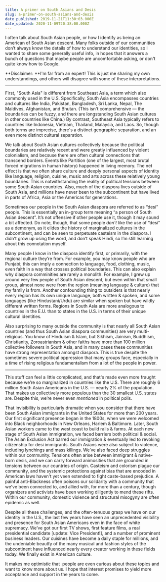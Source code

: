 ```yaml
---
title: A primer on South Asians and Desis
slug: a-primer-on-south-asians-and-desis
date_published: 2019-11-21T11:30:03.000Z
date_updated: 2020-11-09T20:38:00.000Z
---
```


I often talk about South Asian people, or how I identify as being an American of South Asian descent. Many folks outside of our communities don’t always know the details of how to understand our identities, so I wanted to share some generally useful info, in hopes that it answers a bunch of questions that maybe people are uncomfortable asking, or don't quite know how to Google.

**Disclaimer: **I'm far from an expert! This is just me sharing my own understandings, and others will disagree with some of these interpretations.

---

First, "South Asia" is different from Southeast Asia, a term which also commonly used in the U.S. Specifically, South Asia encompasses countries and cultures like India, Pakistan, Bangladesh, Sri Lanka, Nepal, The Maldives, Afghanistan, and Bhutan. (This isn't comprehensive — the boundaries can be fuzzy, and there are longstanding South Asian cultures in other countries like China.) By contrast, Southeast Asia typically refers to countries like Indonesia, Vietnam, Thailand, Malaysia, and Laos. So, though both terms are imprecise, there's a distinct geographic separation, and an even more distinct cultural separation.

We talk about South Asian cultures collectively because the political boundaries are relatively recent and were greatly influenced by violent colonialism, and becsuse there are often cultural connections that transcend borders. Events like Partition (one of the largest, most brutal forced migrations in human history) happened in living memory. The net effect is that we often share culture and deeply personal aspects of identity like language, religion, cuisine, music and arts across these relatively young boundaries. This is notwithstanding the reality of political tensions between some South Asian countries. Also, much of the diaspora lives outside of South Asia, and millions have never been to the subcontinent but have lived in parts of Africa, Asia or the Americas for generations.

Sometimes our people in the South Asian diaspora are referred to as “desi” people. This is essentially an in-group term meaning “a person of South Asian descent”. It’s not offensive if other people use it, though it may sound a bit affected. Do note, though, that some people *don’t* like the use of “desi” as a demonym, as it elides the history of marginalized cultures in the subcontinent, and can be seen to perpetuate casteism in the diaspora. I didn’t grow up using the word, and don’t speak Hindi, so I’m still learning about this connotation myself.

Many people I know in the diaspora identify first, or primarily, with the regional culture they’re from. For example, you may know people who are Punjabi; this can imply a connection to language, food, clothing, music, even faith in a way that crosses political boundaries. This can also explain why diaspora comminities are rarely a monolith. For example, I grew up around very few people of South Asian descent, but even within that small group, almost none were from the region (meaning language & culture) that my family is from. Another confounding thing to outsiders is that nearly every region has its own unique language, both written & spoken, and some languages (like Hindustani/Urdu) are similar when spoken but have wildly different written forms. Regions in South Asia are more analogous to countries in the E.U. than to states in the U.S. in terms of their unique cultural identities.

Also surprising to many outside the community is that nearly all South Asian countries (and thus South Asian diaspora communities) are very multi-religious. You know of Hinduism & Islam, but Sikhism, Jainism, Buddhism, Christianity, Zoroastrianism & other faiths have more than 100 million collective followers in South Asia, and in many cases these communities have strong representation amongst diaspora. This is true despite the sometimes severe political oppression that many groups face, especially in a time of rising religious fundamentalism from a lot of the people in power.

---

This stuff can feel a little complicated, and that's made even more fraught because we’re so marginalized in countries like the U.S. There are roughly 6 million South Asian Americans in the U.S. — nearly 2% of the population. That makes us collectively more populous than the 30 smallest U.S. states are. Despite this, we’re never even *mentioned* in political polls.

That invisibility is particularly dramatic when you consider that there have been South Asian immigrants in the United States for more than 200 years. Our first significant presence began in the 1800s, when we were welcomed into Black neighborhoods in New Orleans, Harlem & Baltimore. Later, South Asian workers came to the west coast to build rails & farms. At each new stage of South Asian immigration, we faced barriers both political & social. The Asian Exclusion Act barred our immigration & eventually led to revoking citizenship for desi immigrants. South Asians were also subject to violence, including lynchings and mass killings. We’ve also faced deep struggles within our community. Tensions often arise between immigrant & native-born desis, and we can carry forward animosities that are grounded in tensions between our countries of origin. Casteism and colorism plague our community, and the systemic protections against bias that are encoded in American laws haven't yet veen extended to fight caste-based prejudice. A painful anti-Blackness often poisons our solidarity with a community that we've been connected to, and allied with, for more than a century, though organizers and activists have been working diligently to mend these rifts. Within our community, domestic violence and structural misogyny are often epidemic as well.

Despite all these challenges, and the often-tenuous grasp we have on our identity in the U.S., the last few years have seen an unprecedented visibility and presence for South Asian Americans even in the face of white supremacy. We’ve got our first TV shows, first feature films, a real presidential candidate [update: Vice President!], and a number of prominent business leaders. Our cuisines have become a daily staple for millions, and the undeniable beautfy of the many musical and fashion styles of the subcontinent have influenced nearly every creator working in these fields today. We finally exist in American culture.

It makes me optimistic that  people are even curious about these topics and want to know more about us. I hope that interest promises to yield more acceptance and support in the years to come.

